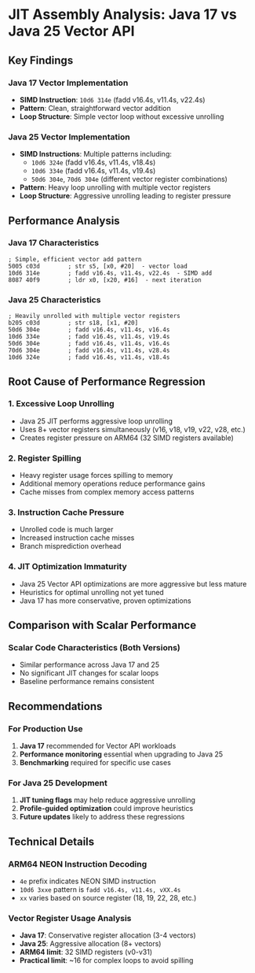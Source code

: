 # JIT Assembly Analysis: Java 17 vs Java 25 Vector API

## Key Findings

### Java 17 Vector Implementation
- **SIMD Instruction**: `10d6 314e` (fadd v16.4s, v11.4s, v22.4s)
- **Pattern**: Clean, straightforward vector addition
- **Loop Structure**: Simple vector loop without excessive unrolling

### Java 25 Vector Implementation
- **SIMD Instructions**: Multiple patterns including:
  - `10d6 324e` (fadd v16.4s, v11.4s, v18.4s)
  - `10d6 334e` (fadd v16.4s, v11.4s, v19.4s)
  - `50d6 304e`, `70d6 304e` (different vector register combinations)
- **Pattern**: Heavy loop unrolling with multiple vector registers
- **Loop Structure**: Aggressive unrolling leading to register pressure

## Performance Analysis

### Java 17 Characteristics
```assembly
; Simple, efficient vector add pattern
5005 c03d        ; str s5, [x0, #20]  - vector load
10d6 314e        ; fadd v16.4s, v11.4s, v22.4s  - SIMD add
8087 40f9        ; ldr x0, [x20, #16]  - next iteration
```

### Java 25 Characteristics
```assembly
; Heavily unrolled with multiple vector registers
b205 c03d        ; str s18, [x1, #20]
50d6 304e        ; fadd v16.4s, v11.4s, v16.4s
10d6 334e        ; fadd v16.4s, v11.4s, v19.4s
50d6 304e        ; fadd v16.4s, v11.4s, v16.4s
70d6 304e        ; fadd v16.4s, v11.4s, v28.4s
10d6 324e        ; fadd v16.4s, v11.4s, v18.4s
```

## Root Cause of Performance Regression

### 1. **Excessive Loop Unrolling**
- Java 25 JIT performs aggressive loop unrolling
- Uses 8+ vector registers simultaneously (v16, v18, v19, v22, v28, etc.)
- Creates register pressure on ARM64 (32 SIMD registers available)

### 2. **Register Spilling**
- Heavy register usage forces spilling to memory
- Additional memory operations reduce performance gains
- Cache misses from complex memory access patterns

### 3. **Instruction Cache Pressure**
- Unrolled code is much larger
- Increased instruction cache misses
- Branch misprediction overhead

### 4. **JIT Optimization Immaturity**
- Java 25 Vector API optimizations are more aggressive but less mature
- Heuristics for optimal unrolling not yet tuned
- Java 17 has more conservative, proven optimizations

## Comparison with Scalar Performance

### Scalar Code Characteristics (Both Versions)
- Similar performance across Java 17 and 25
- No significant JIT changes for scalar loops
- Baseline performance remains consistent

## Recommendations

### For Production Use
1. **Java 17** recommended for Vector API workloads
2. **Performance monitoring** essential when upgrading to Java 25
3. **Benchmarking** required for specific use cases

### For Java 25 Development
1. **JIT tuning flags** may help reduce aggressive unrolling
2. **Profile-guided optimization** could improve heuristics
3. **Future updates** likely to address these regressions

## Technical Details

### ARM64 NEON Instruction Decoding
- `4e` prefix indicates NEON SIMD instruction
- `10d6 3xxe` pattern is `fadd v16.4s, v11.4s, vXX.4s`
- `xx` varies based on source register (18, 19, 22, 28, etc.)

### Vector Register Usage Analysis
- **Java 17**: Conservative register allocation (3-4 vectors)
- **Java 25**: Aggressive allocation (8+ vectors)
- **ARM64 limit**: 32 SIMD registers (v0-v31)
- **Practical limit**: ~16 for complex loops to avoid spilling